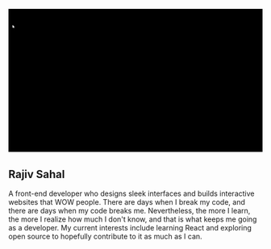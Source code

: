 ![Portfolio gif](https://github.com/Ryukemeister/Ryukemeister/blob/main/Git%20into-1.gif)

## Rajiv Sahal

A front-end developer who designs sleek interfaces and builds interactive websites that WOW people. There are days when I break my code, and there are days when my code breaks me. Nevertheless, the more I learn, the more I realize how much I don't know, and that is what keeps me going as a developer. My current interests include learning React and exploring open source to hopefully contribute to it as much as I can.

